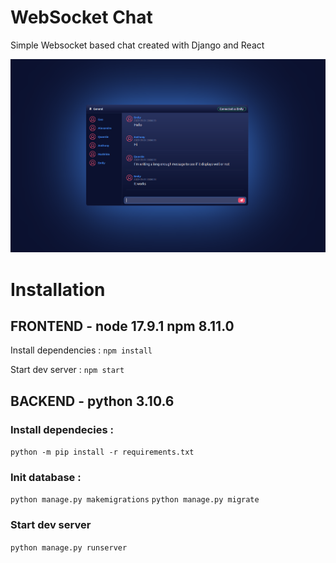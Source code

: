 WebSocket Chat
============

Simple Websocket based chat created with Django and React


![](presentation.png)

Installation
===========


## FRONTEND - node 17.9.1 npm 8.11.0

Install dependencies :
`npm install`

Start dev server : 
`npm start`


## BACKEND - python 3.10.6

### Install dependecies : 
`python -m pip install -r requirements.txt`

### Init database :
`python manage.py makemigrations`
`python manage.py migrate`

### Start dev server
`python manage.py runserver`